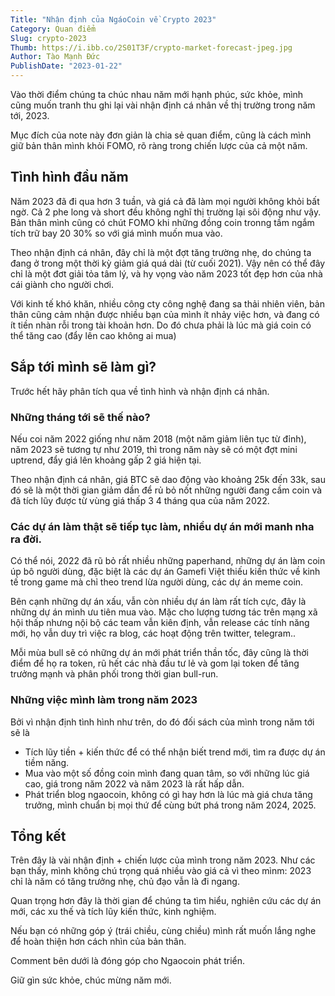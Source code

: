 ```yaml
---
Title: "Nhận định của NgáoCoin về Crypto 2023"
Category: Quan điểm
Slug: crypto-2023
Thumb: https://i.ibb.co/2S01T3F/crypto-market-forecast-jpeg.jpg
Author: Tào Mạnh Đức
PublishDate: "2023-01-22"
---
```


Vào thời điểm chúng ta chúc nhau năm mới hạnh phúc, sức khỏe, mình cũng muốn tranh thu ghi lại vài nhận định cá nhân về thị trường trong năm tới, 2023.

Mục đích của note này đơn giản là chia sẻ quan điểm, cũng là cách mình giữ bản thân mình khỏi FOMO, rõ ràng trong chiến lược của cả một năm.

## Tình hình đầu năm
Năm 2023 đã đi qua hơn 3 tuần, và giá cả đã làm mọi người không khỏi bất ngờ. Cả 2 phe long và short đều không nghĩ thị trường lại sôi động như vậy. Bản thân mình cũng có chút FOMO khi những đồng coin tronng tầm ngắm tích trữ bay 20 30% so với giá mình muốn mua vào.

Theo nhận định cá nhân, đây chỉ là một đợt tăng trường nhẹ, do chúng ta đang ở trong một thời kỳ giảm giá quá dài (từ cuối 2021). Vậy nên có thể đây chỉ là một đơt giải tỏa tâm lý, và hy vọng vào năm 2023 tốt đẹp hơn của nhà cái giành cho người chơi.

Với kinh tế khó khăn, nhiều công cty công nghệ đang sa thải nhiên viên, bản thân cũng cảm nhận được nhiều bạn của mình ít nhảy việc hơn, và đang có ít tiền nhàn rỗi trong tài khoản hơn. Do đó chưa phải là lúc mà giá coin có thể tăng cao (đẩy lên cao không ai mua)

## Sắp tới mình sẽ làm gì?
Trước hết hãy phân tích qua về tình hình và nhận định cá nhân.

### Những tháng tới sẽ thế nào?
Nếu coi năm 2022 giống như năm 2018 (một năm giảm liên tục từ đỉnh), năm 2023 sẽ tương tự như 2019, thì trong năm này sẽ có một đợt mini uptrend, đẩy giá lên khoảng gấp 2 giá hiện tại.

Theo nhận định cá nhân, giá BTC sẽ dao động vào khoảng 25k đến 33k, sau đó sẽ là một thời gian giảm dần để rủ bỏ nốt những người đang cầm coin và đã tích lũy được từ vùng giá thấp 3 4 tháng qua của năm 2022.

### Các dự án làm thật sẽ tiếp tục làm, nhiều dự án mới manh nha ra đời.
Có thể nói, 2022 đã rũ bỏ rất nhiều những paperhand, những dự án làm coin úp bô người dùng, đặc biệt là các dự án Gamefi Việt thiếu kiến thức về kinh tế trong game mà chỉ theo trend lừa người dùng, các dự án meme coin.

Bên cạnh những dự án xấu, vẫn còn nhiều dự án làm rất tích cực, đây là những dự án mình ưu tiên mua vào. Mặc cho lượng tương tác trên mạng xã hội thấp nhưng nội bộ các team vẫn kiên định, vẫn release các tính năng mới, họ vẫn duy trì việc ra blog, các hoạt động trên twitter, telegram..

Mỗi mùa bull sẽ có những dự án mới phát triển thần tốc, đây cũng là thời điểm để họ ra token, rũ hết các nhà đầu tư lẻ và gom lại token để tăng trưởng mạnh và phân phối trong thời gian bull-run.

### Những việc mình làm trong năm 2023
Bởi vì nhận định tình hình như trên, do đó đối sách của mình trong năm tới sẽ là

- Tích lũy tiền + kiến thức để có thể nhận biết trend mới, tìm ra được dự án tiềm năng.
- Mua vào một số đồng coin mình đang quan tâm, so với những lúc giá cao, giá trong năm 2022 và năm 2023 là rất hấp dẫn.
- Phát triển blog ngaocoin, không có gì hay hơn là lúc mà giá chưa tăng trưởng, mình chuẩn bị mọi thứ để cùng bứt phá trong năm 2024, 2025.

## Tổng kết
Trên đây là vài nhận định + chiến lược của mình trong năm 2023. Như các bạn thấy, mình không chú trọng quá nhiều vào giá cả vì theo mìnm: 2023 chỉ là năm có tăng trưởng nhẹ, chủ đạo vẫn là đi ngang.

Quan trọng hơn đây là thời gian để chúng ta tìm hiểu, nghiên cứu các dự án mới, các xu thế và tích lũy kiến thức, kinh nghiệm.

Nếu bạn có những góp ý (trái chiều, cùng chiều) mình rất muốn lắng nghe để hoàn thiện hơn cách nhìn của bản thân. 

Comment bên dưới là đóng góp cho Ngaocoin phát triển.

Giữ gìn sức khỏe, chúc mừng năm mới.